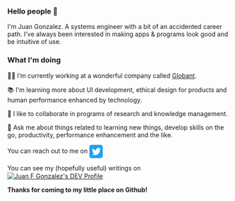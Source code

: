 ### Hello people 👋

I'm Juan Gonzalez. A systems engineer with a bit of an accidented career path. I've always been interested in making apps & programs look good and be intuitive of use.

### What I'm doing 

👨‍💻 I’m currently working at a wonderful company called [Globant](https://www.globant.com).

📚 I'm learning more about UI development, ethical design for products and human performance enhanced by technology.

🤝 I like to collaborate in programs of research and knowledge management.

💬 Ask me about things related to learning new things, develop skills on the go, productivity, performance enhancement and the like.

You can reach out to me on 
<a href="https://twitter.com/juanfrank77"><img align="center" height="30" src="https://raw.githubusercontent.com/edent/SuperTinyIcons/099dc12b59179d07d534069bc8551718f786d91a/images/svg/twitter.svg" alt="Juan F Gonzalez's Twitter Profile"></a>

You can see my (hopefully useful) writings on 
<a href="https://dev.to/juanfrank77"><img align="center" height="30" src="https://d2fltix0v2e0sb.cloudfront.net/dev-badge.svg" alt="Juan F Gonzalez's DEV Profile"></a>&nbsp;&nbsp;

__Thanks for coming to my little place on Github!__
<!--
**juanfrank77/juanfrank77** is a ✨ _special_ ✨ repository because its `README.md` (this file) appears on your GitHub profile.

Here are some ideas to get you started:

- 🔭 I’m currently working on ...
- 🌱 I’m currently learning ...
- 👯 I’m looking to collaborate on ...
- 🤔 I’m looking for help with ...
- 💬 Ask me about ...
- 📫 How to reach me: ...
- 😄 Pronouns: ...
- ⚡ Fun fact: ...
-->
